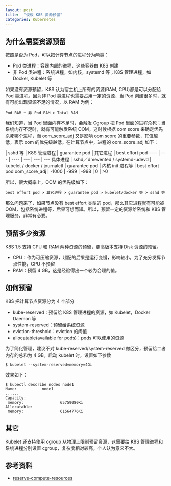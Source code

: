 ```yaml
---
layout: post
title:  "谈谈 K8S 资源预留"
categories: Kubernetes
---
```


## 为什么需要资源预留

按照是否为 Pod，可以把计算节点的进程分为两类：

- Pod 类进程：容器内部的进程，这些容器由 K8S 创建
- 非 Pod 类进程：系统进程，如内核，systemd 等；K8S 管理进程，如 Docker, Kubelet 等

如果没有资源预留，K8S 认为宿主机上所有的资源(RAM, CPU)都是可以分配给 Pod 类进程。因为非 Pod 类进程也需要占用一定的资源，当 Pod 创建很多时，就有可能出现资源不足的情况，以 RAM 为例：

```
Pod RAM + 非 Pod RAM > Total RAM
```

我们知道，当 Pod 里面内存不足时，会触发 Cgroup 把 Pod 里面的进程杀死；当系统内存不足时，就有可能触发系统 OOM，这时候根据 oom score 来确定优先杀死哪个进程，而 oom\_score\_adj 又是影响 oom score 的重要参数，其值越低，表示 oom 的优先级越低。在计算节点中，进程的 oom\_score\_adj 如下：

 | sshd 等 | K8S 管理进程 | guarantee pod | 其它进程 | best effort pod
---- | --- | ---- | --- | --- | --- 
具体进程 | sshd／dmevented / systemd-udevd | kubelet / docker / journalctl | guarantee pod | 内核 init 进程等 | best effort pod
oom\_score\_adj |  -1000 | -999 | -998 | 0 | >0



所以，很大概率上，OOM 的优先级如下：

```
best effort pod > 其它进程 > guarantee pod > kubelet/docker 等 > sshd 等
```

那么问题来了，如果节点没有 best effort 类型的 pod，那么其它进程就有可能被 OOM，包括系统进程等，后果可想而知。所以，预留一定的资源给系统和 K8S 管理服务，非常有必要。

## 预留多少资源

K8S 1.5 支持 CPU 和 RAM 两种资源的预留，更高版本支持 Disk 资源的预留。

- CPU：作为可压缩资源，超配的后果是运行变慢，影响较小，为了充分发挥节点性能，CPU 不预留
- RAM：预留 4 GB，这是经验得出一个较为合理的值。

## 如何预留

K8S 把计算节点资源分为 4 个部分

- kube-reserved：预留给 K8S 管理进程的资源，如 Kubelet，Docker Daemon 等
- system-reserved：预留给系统资源
- eviction-threshold：eviction 的阈值
- allocatable(available for pods)：pods 可以使用的资源


为了简化管理，建议不对 kube-reserved/system-reserved 做区分，预留给二者内存的总和为 4 GB。启动 kubelet 时，设置如下参数

```
$ kubelet --system-reserved=memory=4Gi
```

效果如下：

```
$ kubectl describe nodes node1
Name:           node1
......
Capacity:
 memory:                65759080Ki
Allocatable:
 memory:                61564776Ki
```

## 其它

Kubelet 还支持使用 cgroup 从物理上限制预留资源，这需要给 K8S 管理进程和系统进程分别设置 cgroup，复杂度相对较高，个人认为意义不大。

## 参考资料
- [reserve-compute-resources](https://kubernetes.io/docs/tasks/administer-cluster/reserve-compute-resources/)


